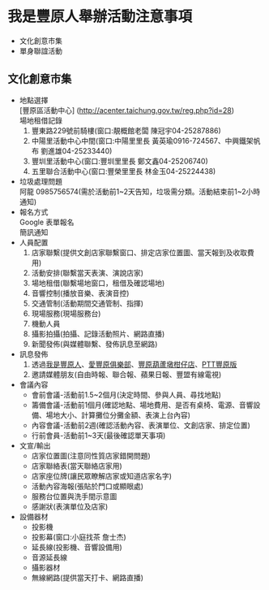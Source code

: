 我是豐原人舉辦活動注意事項
======

* 文化創意市集
* 單身聯誼活動

## 文化創意市集

* 地點選擇 <br/>
  [豐原區活動中心] (http://acenter.taichung.gov.tw/reg.php?id=28) <br />
  場地租借記錄<br />
  1. 豐東路229號前騎樓(窗口:靚概館老闆 陳冠宇04-25287886)<br />
  2. 中陽里活動中心中間(窗口:中陽里里長 黃英瑜0916-724567、中興鐵架帆布 劉進雄04-25233440)<br />
  3. 豐圳里活動中心(窗口:豐圳里里長 鄭文鑫04-25206740)<br />
  4. 五里聯合活動中心(窗口:豐榮里里長 林金玉04-25224438)<br />
* 垃圾處理問題<br />
  阿龍 0985756574(需於活動前1~2天告知，垃圾需分類。活動結束前1~2小時通知)<br />
* 報名方式<br />
  Google 表單報名<br />
  簡訊通知<br />
* 人員配置<br />
  1. 店家聯繫(提供文創店家聯繫窗口、排定店家位置圖、當天報到及收取費用)<br />
  2. 活動安排(聯繫當天表演、演說店家)<br />
  3. 場地租借(聯繫場地窗口，租借及確認場地)<br />
  4. 音響控制(播放音樂、表演音控)<br />
  5. 交通管制(活動期間交通管制、指揮)<br />
  6. 現場服務(現場服務台)<br />
  7. 機動人員<br />
  8. 攝影拍攝(拍攝、記錄活動照片、網路直播)<br />
  9. 新聞發佈(與媒體聯繫、發佈訊息至網路)<br />
* 訊息發佈<br />
  1. 透過[我是豐原人](http://www.facebook.com/love.fengyuan)、[愛豐原俱樂部](https://www.facebook.com/groups/238865766171889/)、[豐原葫蘆墩柑仔店](https://www.facebook.com/groups/397201197036513/)、[PTT豐原版](telent:ptt.cc)<br />
  2. 邀請媒體朋友(自由時報、聯合報、蘋果日報、豐盟有線電視)<br />
* 會議內容<br />
  - 會前會議-活動前1.5~2個月(決定時間、參與人員、尋找地點)<br />
  - 籌備會議-活動前1個月(確認地點、場地費用、是否有桌椅、電源、音響設備、場地大小、計算攤位分攤金額、表演上台內容)<br />
  - 內容會議-活動前2週(確認活動內容、表演單位、文創店家、排定位置)<br />
  - 行前會員-活動前1~3天(最後確認單天事項)<br />
* 文宣/輸出<br />
  - 店家位置圖(注意同性質店家錯開問題)<br />
  - 店家聯絡表(當天聯絡店家用)<br />
  - 店家座位牌(讓民眾瞭解店家或知道店家名字)<br />
  - 活動內容海報(張貼於門口或顯眼處)<br />
  - 服務台位置與洗手間示意圖<br />
  - 感謝狀(表演單位及店家)<br />
* 設備器材<br />
  - 投影機<br />
  - 投影幕(窗口:小庭找茶 詹士杰)<br />
  - 延長線(投影機、音響設備用)<br />
  - 音源延長線<br />
  - 攝影器材<br />
  - 無線網路(提供當天打卡、網路直播)<br />
